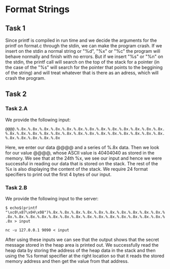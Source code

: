 # Format Strings

## Task 1
Since printf is compiled in run time and we decide the arguments for the printf on format.c through the stdin, we can make the program crash. If we insert on the stdin a normal string or "%d", "%x" or "%c" the program will behave normally and finish with no errors. But if we insert "%s" or "%n" on the stdin, the printf call will search on the top of the stack for a pointer (in the case of the "%s" will search for the pointer that points to the beggining of the string) and will treat whatever that is there as an adress, which will crash the program.

## Task 2

### Task 2.A
We provide the following input:

`@@@@.%.8x.%.8x.%.8x.%.8x.%.8x.%.8x.%.8x.%.8x.%.8x.%.8x.%.8x.%.8x.%.8x.%.8x.%.8x.%.8x.%.8x.%.8x.%.8x.%.8x.%.8x.%.8x.%.8x.%.8x.%.8x.%.8x.%.8x.%.8x.%.8x.%.8x.%.8x.%.8x`

Here, we enter our data @@@@ and a series of %.8x data. Then we look for our value @@@@, whose ASCII value is 40404040 as stored in the memory. We see that at the 24th %x, we see our input and hence we were successful in reading our data that is stored on the stack. The rest of the
%x is also displaying the content of the stack. We require 24 format specifiers to print out the first 4 bytes of our input.


### Task 2.B
We provide the following input to the server:

`$ echo$(printf "\xc0\x87\x04\x08")%.8x.%.8x.%.8x.%.8x.%.8x.%.8x.%.8x.%.8x.%.8x.%.8x.%.8x.%.8x.%.8x.%.8x.%.8x.%.8x.%.8x.%.8x.%.8x.%.8x.%.8x.%.8x.%.8x.%.8x.%.8x > input`

`nc -u 127.0.0.1 9090 < input `

After using these inputs we can see that the output shows that the secret message stored in the heap area is printed out.
We successfully read the heap data by storing the address of the heap data in the stack and then using the %s format specifier at the right location so that it reads the stored memory address and then get the value from that address.

